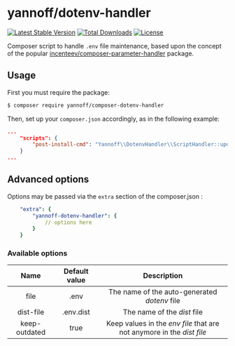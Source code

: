 # yannoff/dotenv-handler

[![Latest Stable Version](https://poser.pugx.org/yannoff/composer-dotenv-handler/v/stable)](https://packagist.org/packages/yannoff/composer-dotenv-handler)
[![Total Downloads](https://poser.pugx.org/yannoff/composer-dotenv-handler/downloads)](https://packagist.org/packages/yannoff/composer-dotenv-handler)
[![License](https://poser.pugx.org/yannoff/composer-dotenv-handler/license)](https://packagist.org/packages/yannoff/composer-dotenv-handler)

Composer script to handle `.env` file maintenance, based upon the concept of the popular [incenteev/composer-parameter-handler](https://github.com/Incenteev/ParameterHandler) package.

## Usage

First you must require the package:

```bash
$ composer require yannoff/composer-dotenv-handler
```

Then, set up your `composer.json` accordingly, as in the following example:

```json
...
    "scripts": {
        "post-install-cmd": "Yannoff\\DotenvHandler\\ScriptHandler::updateEnvFile"
    }
...

```

## Advanced options

Options may be passed via the `extra` section of the composer.json :

```yaml
    "extra": {
        "yannoff-dotenv-handler": {
            // options here
        }
    }
```

### Available options

|**Name**     |**Default value**|**Description**
|:-----------:|:---------------:|:--------------:
|file         | .env            |The name of the auto-generated *dotenv* file
|dist-file    | .env.dist       |The name of the *dist* file
|keep-outdated| true            |Keep values in the *env file* that are not anymore in the *dist file*
